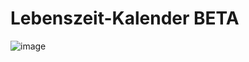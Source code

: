 # Lebenszeit-Kalender BETA

![image](https://user-images.githubusercontent.com/65852150/196463170-18c27fbb-ba0e-4676-bf08-83208cc29f4b.png)
